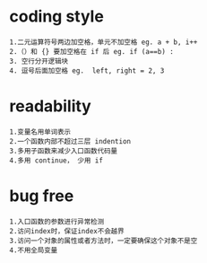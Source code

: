 # coding style 
    1.二元运算符号两边加空格，单元不加空格 eg. a + b, i++
    2.（）和 {} 要加空格在 if 后 eg. if (a==b) :
    3. 空行分开逻辑块
    4. 逗号后面加空格 eg.  left, right = 2, 3

# readability
    1.变量名用单词表示
    2.一个函数内部不超过三层 indention
    3.多用子函数来减少入口函数代码量
    4.多用 continue， 少用 if

# bug free 
    1.入口函数的参数进行异常检测 
    2.访问index时，保证index不会越界
    3.访问一个对象的属性或者方法时，一定要确保这个对象不是空
    4.不用全局变量

